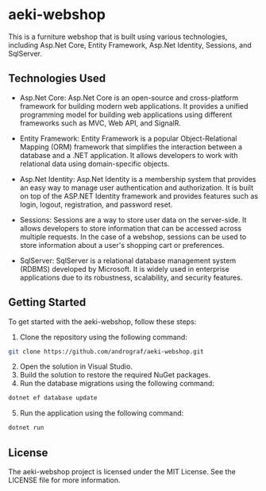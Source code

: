 # aeki-webshop

This is a furniture webshop that is built using various technologies, including Asp.Net Core, Entity Framework, Asp.Net Identity, Sessions, and SqlServer.

## Technologies Used

- Asp.Net Core: Asp.Net Core is an open-source and cross-platform framework for building modern web applications. It provides a unified programming model for building web applications using different frameworks such as MVC, Web API, and SignalR.

- Entity Framework: Entity Framework is a popular Object-Relational Mapping (ORM) framework that simplifies the interaction between a database and a .NET application. It allows developers to work with relational data using domain-specific objects.

- Asp.Net Identity: Asp.Net Identity is a membership system that provides an easy way to manage user authentication and authorization. It is built on top of the ASP.NET Identity framework and provides features such as login, logout, registration, and password reset.

- Sessions: Sessions are a way to store user data on the server-side. It allows developers to store information that can be accessed across multiple requests. In the case of a webshop, sessions can be used to store information about a user's shopping cart or preferences.

- SqlServer: SqlServer is a relational database management system (RDBMS) developed by Microsoft. It is widely used in enterprise applications due to its robustness, scalability, and security features.

## Getting Started

To get started with the aeki-webshop, follow these steps:

1. Clone the repository using the following command:
```bash
git clone https://github.com/andrograf/aeki-webshop.git
```
2. Open the solution in Visual Studio.
3. Build the solution to restore the required NuGet packages.
4. Run the database migrations using the following command:
```bash
dotnet ef database update
```
5. Run the application using the following command:
```bash
dotnet run
```

## License
The aeki-webshop project is licensed under the MIT License. See the LICENSE file for more information.
